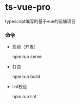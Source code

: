 # ts-vue-pro
typescript编写的基于vue的前端项目

### 命令

  - 启动（开发）

    npm run serve

  - 打包

    npm run build

  - lint校验

    npm run lint

